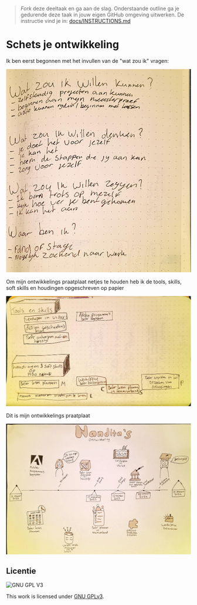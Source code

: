 > _Fork_ deze deeltaak en ga aan de slag. 
Onderstaande outline ga je gedurende deze taak in jouw eigen GitHub omgeving uitwerken. 
De instructie vind je in: [docs/INSTRUCTIONS.md](docs/INSTRUCTIONS.md)

# Schets je ontwikkeling


Ik ben eerst begonnen met het invullen van de "wat zou ik" vragen:

![](vragen.jpeg)

Om mijn ontwikkelings praatplaat netjes te houden heb ik de tools, skills, soft skills en houdingen opgeschreven op papier

![](skills.jpeg)

Dit is mijn ontwikkelings praatplaat

![](ontwikkeling.jpeg)


## Licentie

![GNU GPL V3](https://www.gnu.org/graphics/gplv3-127x51.png)

This work is licensed under [GNU GPLv3](./LICENSE).
